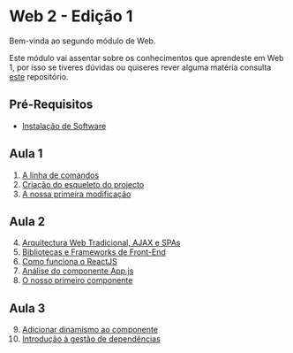# Web 2 - Edição 1

Bem-vinda ao segundo módulo de Web.

Este módulo vai assentar sobre os conhecimentos que aprendeste em Web 1, por isso se tiveres dúvidas ou quiseres rever alguma matéria consulta [este](https://github.com/As-Raparigas-do-Codigo/web-ed-3) repositório.

## Pré-Requisitos
* [Instalação de Software](0-Instalacao-de-Software.md)

## Aula 1

1. [A linha de comandos](1-A-linha-de-comandos.md)
2. [Criação do esqueleto do projecto](2-Criacao-do-esqueleto-do-projecto.md)
3. [A nossa primeira modificação](3-A-nossa-primeira-modificacao.md)

## Aula 2

4. [Arquitectura Web Tradicional, AJAX e SPAs](4-SPAs.md)
5. [Bibliotecas e Frameworks de Front-End](5-Bibliotecas-e-Frameworks-de-Front-End.md)
6. [Como funciona o ReactJS](6-Como-funciona-o-ReactJS.md)
7. [Análise do componente App.js](7-Analise-do-componente-Appjs.md)
8. [O nosso primeiro componente](8-O-nosso-primeiro-componente.md)

## Aula 3

9. [Adicionar dinamismo ao componente](9-Adicionar-dinamismo-ao-componente.md)
10. [Introdução à gestão de dependências]()
